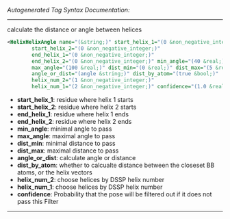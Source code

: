 <!-- THIS IS AN AUTOGENERATED FILE: Don't edit it directly, instead change the schema definition in the code itself. -->

_Autogenerated Tag Syntax Documentation:_

---
calculate the distance or angle between helices

```xml
<HelixHelixAngle name="(&string;)" start_helix_1="(0 &non_negative_integer;)"
        start_helix_2="(0 &non_negative_integer;)"
        end_helix_1="(0 &non_negative_integer;)"
        end_helix_2="(0 &non_negative_integer;)" min_angle="(40 &real;)"
        max_angle="(100 &real;)" dist_min="(0 &real;)" dist_max="(5 &real;)"
        angle_or_dist="(angle &string;)" dist_by_atom="(true &bool;)"
        helix_num_2="(1 &non_negative_integer;)"
        helix_num_1="(2 &non_negative_integer;)" confidence="(1.0 &real;)" />
```

-   **start_helix_1**: residue where helix 1 starts
-   **start_helix_2**: residue where helix 2 starts
-   **end_helix_1**: residue where helix 1 ends
-   **end_helix_2**: residue where helix 2 ends
-   **min_angle**: minimal angle to pass
-   **max_angle**: maximal angle to pass
-   **dist_min**: minimal distance to pass
-   **dist_max**: maximal distance to pass
-   **angle_or_dist**: calculate angle or distance
-   **dist_by_atom**: whether to calcualte distance between the closeset BB atoms, or the helix vectors
-   **helix_num_2**: choose helices by DSSP helix number
-   **helix_num_1**: choose helices by DSSP helix number
-   **confidence**: Probability that the pose will be filtered out if it does not pass this Filter

---
